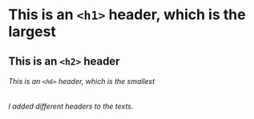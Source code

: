 # This is an `<h1>` header, which is the largest

## This is an `<h2>` header

###### This is an `<h6>` header, which is the smallest


###### I added different headers to the texts.
